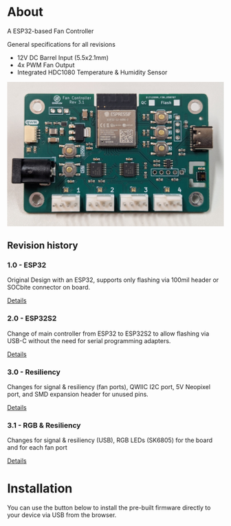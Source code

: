 # About

A ESP32-based Fan Controller

General specifications for all revisions

* 12V DC Barrel Input (5.5x2.1mm)
* 4x PWM Fan Output
* Integrated HDC1080 Temperature & Humidity Sensor

![view of the board](board_rev3.1.jpg)

## Revision history

### 1.0 - ESP32

Original Design with an ESP32, supports only flashing via 100mil header or SOCbite connector on board.

[Details](fancontroller-rev1.0.md)

### 2.0 - ESP32S2

Change of main controller from ESP32 to ESP32S2 to allow flashing via USB-C without the need for serial programming adapters.

[Details](fancontroller-rev2.0.md)

### 3.0 - Resiliency

Changes for signal & resiliency (fan ports), QWIIC I2C port, 5V Neopixel port, and SMD expansion header for unused pins.

[Details](fancontroller-rev3.0.md)

### 3.1 - RGB & Resiliency

Changes for signal & resiliency (USB), RGB LEDs (SK6805) for the board and for each fan port

[Details](fancontroller-rev3.1.md)

# Installation

You can use the button below to install the pre-built firmware directly to your device via USB from the browser.

<esp-web-install-button manifest="firmware/fancontroller-esp32.manifest.json"></esp-web-install-button>

<script type="module" src="https://unpkg.com/esp-web-tools@10/dist/web/install-button.js?module"></script>
